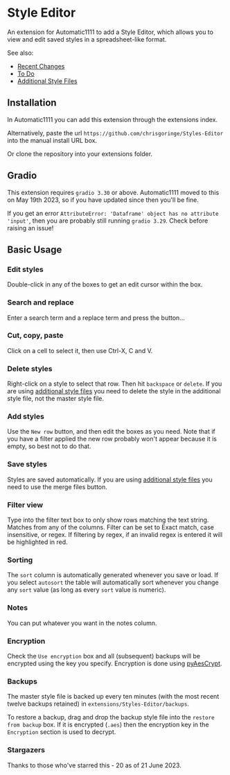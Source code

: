 # Style Editor

An extension for Automatic1111 to add a Style Editor, which allows you to view and edit saved styles in a spreadsheet-like format. 

See also:
- [Recent Changes](./changes.md "Recent Changes")
- [To Do](/todo.md "To Do")
- [Additional Style Files](/additional_style_files.md "Working with additional style files")

## Installation

In Automatic1111 you can add this extension through the extensions index.

Alternatively, paste the url `https://github.com/chrisgoringe/Styles-Editor` into the manual install URL box.

Or clone the repository into your extensions folder.

## Gradio
This extension requires `gradio 3.30` or above. Automatic1111 moved to this on May 19th 2023, so if you have updated since then you'll be fine.

If you get an error `AttributeError: 'Dataframe' object has no attribute 'input'`, then you are probably still running `gradio 3.29`. Check before raising an issue!

## Basic Usage

### Edit styles
Double-click in any of the boxes to get an edit cursor within the box.

### Search and replace
Enter a search term and a replace term and press the button...

### Cut, copy, paste
Click on a cell to select it, then use Ctrl-X, C and V.

### Delete styles
Right-click on a style to select that row. Then hit `backspace` or `delete`. If you are using [additional style files](./additional_style_files.md) you need to delete the style in the additional style file, not the master style file.

### Add styles
Use the `New row` button, and then edit the boxes as you need. Note that if you have a filter applied the new row probably won't appear because it is empty, so best not to do that.

### Save styles
Styles are saved automatically. If you are using [additional style files](./additional_style_files.md) you need to use the merge files button.

### Filter view
Type into the filter text box to only show rows matching the text string. Matches from any of the columns. Filter can be set to Exact match, case insensitive, or regex.
If filtering by regex, if an invalid regex is entered it will be highlighted in red.

### Sorting
The `sort` column is automatically generated whenever you save or load. If you select `autosort` the table will automatically sort whenever you change any `sort` value (as long as every `sort` value is numeric). 

### Notes 
You can put whatever you want in the notes column. 

### Encryption
Check the `Use encryption` box and all (subsequent) backups will be encrypted using the key you specify.
Encryption is done using [pyAesCrypt](https://pypi.org/project/pyAesCrypt/).

### Backups
The master style file is backed up every ten minutes (with the most recent twelve backups retained) in `extensions/Styles-Editor/backups`.

To restore a backup, drag and drop the backup style file into the `restore from backup` box. If it is encrypted (`.aes`) then the encryption key in the `Encryption` section is used to decrypt.

### Stargazers
Thanks to those who've starred this - 20 as of 21 June 2023.
